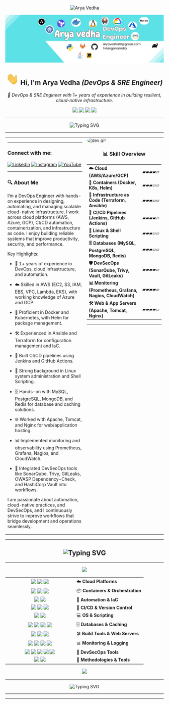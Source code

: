 <!-- 🎨 Dynamic Two‑Color Capsule Header -->
<p align="center">
  <img src="https://capsule-render.vercel.app/api?type=egg&color=gradient&height=80&section=header&text=Dev+Ops&fontSize=40" alt="Arya Vedha"/>
</p>

<div align="center">

<!-- aryavedha banner.png below -->  
<div align="center">
  <img src="https://github.com/aryavedha/aryavedha/blob/main/banner devops.png" alt="aryavedha Banner">
</div>
<!-- 👋 Intro with Animation -->
<h2 align="center">
  <img src="https://raw.githubusercontent.com/ABSphreak/ABSphreak/master/gifs/Hi.gif" width="40px" />
  Hi, I'm <strong>Arya Vedha</strong> 
  <em>(DevOps & SRE Engineer)</em>
  </h2>
  
<p align="center">
  <em>🚀 DevOps & SRE Engineer with 1+ years of experience in building resilient, cloud-native infrastructure.</em>
</p>

<!-- 🔗 Connect With Me -->
<p align="center">
  <a href="https://www.linkedin.com/in/aryavedha/">
    <img src="https://img.shields.io/badge/LinkedIn-AryaVedha-blue?style=for-the-badge&logo=linkedin&logoColor=white"/>
  </a>
  <a href="https://twitter.com/AryaVedha">
    <img src="https://img.shields.io/badge/Twitter-@AryaVedha-1DA1F2?style=for-the-badge&logo=twitter&logoColor=white"/>
  </a>
  <a href="mailto:aryavedha10@gmail.com">
    <img src="https://img.shields.io/badge/Email-arya.vedha🔴@gmail.com-D14836?style=for-the-badge&logo=gmail&logoColor=white"/>
  </a>
  <a href="https://yourportfolio.com">
    <img src="https://img.shields.io/badge/Portfolio-Discover-purple?style=for-the-badge&logo=firefox&logoColor=white"/>
  </a>
</p>


---
</p>
<img src="https://readme-typing-svg.demolab.com?font=Fira+Code&weight=500&size=22&duration=2500&pause=800&color=36BCF7&width=450&height=40&lines=DevOps+%7C+Cloud+%7C+IaC+%7C+CI%2FCD;Always+learning+new+techs+%F0%9F%9A%80;Let%27s+automate+everything!" alt="Typing SVG" />

---

</div>
<!-- 🧑‍💻 ABOUT + SKILLS -->
<div align="center">

<table width="100%">
<tr>
<td valign="top" width="50%">

  ---

<h3 align="left">Connect with me:</h3>
<p align="left">
  <a href="https://www.linkedin.com/in/aryavedha/" target="blank"><img align="center" src="https://raw.githubusercontent.com/rahuldkjain/github-profile-readme-generator/master/src/images/icons/Social/linked-in-alt.svg" alt="LinkedIn" height="30" width="40" /></a>
  <a href="https://www.instagram.com/arya_vedha/" target="blank"><img align="center" src="https://raw.githubusercontent.com/rahuldkjain/github-profile-readme-generator/master/src/images/icons/Social/instagram.svg" alt="Instagram" height="30" width="40" /></a>
  <a href="https://www.youtube.com/@aryavedha" target="blank"><img align="center" src="https://raw.githubusercontent.com/rahuldkjain/github-profile-readme-generator/master/src/images/icons/Social/youtube.svg" alt="YouTube" height="30" width="40" /></a>
</p>

---

<h3>🔍 About Me</h3>

I’m a DevOps Engineer with hands-on experience in designing, automating, and managing scalable cloud-native infrastructure. I work across cloud platforms (AWS, Azure, GCP), CI/CD automation, containerization, and infrastructure as code. I enjoy building reliable systems that improve productivity, security, and performance.

Key Highlights:

- 🔧 1+ years of experience in DevOps, cloud infrastructure, and automation.

- ☁️ Skilled in AWS (EC2, S3, IAM, EBS, VPC, Lambda, EKS), with working knowledge of Azure and GCP.

- 🐳 Proficient in Docker and Kubernetes, with Helm for package management.

- 🛠️ Experienced in Ansible and Terraform for configuration management and IaC.

- 🔁 Built CI/CD pipelines using Jenkins and GitHub Actions.

- 🐧 Strong background in Linux system administration and Shell Scripting.

- 🗄️ Hands-on with MySQL, PostgreSQL, MongoDB, and Redis for database and caching solutions.

- 🌐 Worked with Apache, Tomcat, and Nginx for web/application hosting.

- 📊 Implemented monitoring and observability using Prometheus, Grafana, Nagios, and CloudWatch.

- 🔐 Integrated DevSecOps tools like SonarQube, Trivy, GitLeaks, OWASP Dependency-Check, and HashiCorp Vault into workflows.

I am passionate about automation, cloud-native practices, and DevSecOps, and I continuously strive to improve workflows that bridge development and operations seamlessly.
  

</td>

<td valign="top" width="50%">


<!-- 👨 Animated Avatar GIF -->
<img src="https://media.giphy.com/media/qgQUggAC3Pfv687qPC/giphy.gif" width="500" height="1500" style="border-radius: 50%;" alt="dev gif"/>

<!-- 👨‍💻 Animated Intro -->

<h3 align="center">📊 Skill Overview</h3>

<table align="center">
  <tr>
    <td><strong>☁️ Cloud (AWS/Azure/GCP)</strong></td>
    <td>▰▰▰▰▱</td>
  </tr>
  <tr>
    <td><strong>🐳 Containers (Docker, K8s, Helm)</strong></td>
    <td>▰▰▰▱▱</td>
  </tr>
  <tr>
    <td><strong>🧱 Infrastructure as Code (Terraform, Ansible)</strong></td>
    <td>▰▰▰▱▱</td>
  </tr>
  <tr>
    <td><strong>🔁 CI/CD Pipelines (Jenkins, GitHub Actions)</strong></td>
    <td>▰▰▰▰▱</td>
  </tr>
  <tr>
    <td><strong>🐧 Linux & Shell Scripting</strong></td>
    <td>▰▰▰▱▱</td>
  </tr>
  <tr>
    <td><strong>🗄️ Databases (MySQL, PostgreSQL, MongoDB, Redis)</strong></td>
    <td>▰▰▰▱▱</td>
  </tr>
  <tr>
    <td><strong>🛡️ DevSecOps (SonarQube, Trivy, Vault, GitLeaks)</strong></td>
    <td>▰▰▰▰▱</td>
  </tr>
  <tr>
    <td><strong>📊 Monitoring (Prometheus, Grafana, Nagios, CloudWatch)</strong></td>
    <td>▰▰▰▰▱</td>
  </tr>
  <tr>
    <td><strong>🛠️ Web & App Servers (Apache, Tomcat, Nginx)</strong></td>
    <td>▰▰▰▰▱</td>
  </tr>
</table>

---


</td>
</tr>
</table>
</div>


---


<!-- 🌈 Animated Tech Stack Title -->
<h2 align="center">
  <img src="https://readme-typing-svg.demolab.com?font=Fira+Code&size=24&duration=3000&pause=1000&color=FF6AC1&center=true&vCenter=true&width=435&lines=%F0%9F%8C%88+My+Tech+Stack" alt="Typing SVG" />
</h2>

---

<!-- ✨ Divider -->
<p align="center">
  <img src="https://capsule-render.vercel.app/api?type=wave&color=gradient&height=60&section=header"/>
</p>

<!-- 💡 Two-Column Table -->
<table align="center" width="100%">
  <tr>
    <td align="center" width="50%">
      <img src="https://img.shields.io/badge/AWS-232F3E?logo=amazon-aws&logoColor=white&style=for-the-badge"/>
      <img src="https://img.shields.io/badge/Azure-0078D4?logo=microsoft-azure&logoColor=white&style=for-the-badge"/>
      <img src="https://img.shields.io/badge/GCP-4285F4?logo=google-cloud&logoColor=white&style=for-the-badge"/>
    </td>
    <td align="left">
      ☁️ <strong>Cloud Platforms</strong>
    </td>
  </tr>
  <tr>
    <td align="center">
      <img src="https://img.shields.io/badge/Docker-2496ED?logo=docker&logoColor=white&style=for-the-badge"/>
      <img src="https://img.shields.io/badge/Kubernetes-326CE5?logo=kubernetes&logoColor=white&style=for-the-badge"/>
      <img src="https://img.shields.io/badge/Helm-0F1689?logo=helm&logoColor=white&style=for-the-badge"/>
    </td>
    <td align="left">
      📦 <strong>Containers & Orchestration</strong>
    </td>
  </tr>
  <tr>
    <td align="center">
      <img src="https://img.shields.io/badge/Ansible-EE0000?logo=ansible&logoColor=white&style=for-the-badge"/>
      <img src="https://img.shields.io/badge/Terraform-623CE4?logo=terraform&logoColor=white&style=for-the-badge"/>
    </td>
    <td align="left">
      🔧 <strong>Automation & IaC</strong>
    </td>
  </tr>
  <tr>
    <td align="center">
      <img src="https://img.shields.io/badge/Jenkins-D24939?logo=jenkins&logoColor=white&style=for-the-badge"/>
      <img src="https://img.shields.io/badge/GitHub-181717?logo=github&logoColor=white&style=for-the-badge"/>
      <img src="https://img.shields.io/badge/Bitbucket-0052CC?logo=bitbucket&logoColor=white&style=for-the-badge"/>
    </td>
    <td align="left">
      🔁 <strong>CI/CD & Version Control</strong>
    </td>
  </tr>
  <tr>
    <td align="center">
      <img src="https://img.shields.io/badge/Linux-FCC624?logo=linux&logoColor=black&style=for-the-badge"/>
      <img src="https://img.shields.io/badge/Shell-4EAA25?logo=gnu-bash&logoColor=white&style=for-the-badge"/>
    </td>
    <td align="left">
      💻 <strong>OS & Scripting</strong>
    </td>
  </tr>
  <tr>
    <td align="center">
      <img src="https://img.shields.io/badge/MySQL-4479A1?logo=mysql&logoColor=white&style=for-the-badge"/>
      <img src="https://img.shields.io/badge/PostgreSQL-336791?logo=postgresql&logoColor=white&style=for-the-badge"/>
      <img src="https://img.shields.io/badge/MongoDB-47A248?logo=mongodb&logoColor=white&style=for-the-badge"/>
      <img src="https://img.shields.io/badge/Redis-DC382D?logo=redis&logoColor=white&style=for-the-badge"/>
    </td>
    <td align="left">
      🗄️ <strong>Databases & Caching</strong>
    </td>
  </tr>
  <tr>
    <td align="center">
      <img src="https://img.shields.io/badge/Maven-C71A36?logo=apache-maven&logoColor=white&style=for-the-badge"/>
      <img src="https://img.shields.io/badge/Tomcat-F8DC75?logo=apache-tomcat&logoColor=black&style=for-the-badge"/>
      <img src="https://img.shields.io/badge/Nginx-009639?logo=nginx&logoColor=white&style=for-the-badge"/>
    </td>
    <td align="left">
      🛠️ <strong>Build Tools & Web Servers</strong>
    </td>
  </tr>
  <tr>
    <td align="center">
      <img src="https://img.shields.io/badge/Prometheus-E6522C?logo=prometheus&logoColor=white&style=for-the-badge"/>
      <img src="https://img.shields.io/badge/Grafana-F46800?logo=grafana&logoColor=white&style=for-the-badge"/>
      <img src="https://img.shields.io/badge/Nagios-CC0000?logo=nagios&logoColor=white&style=for-the-badge"/>
      <img src="https://img.shields.io/badge/CloudWatch-FF9900?logo=amazon-aws&logoColor=white&style=for-the-badge"/>
    </td>
    <td align="left">
      📊 <strong>Monitoring & Logging</strong>
    </td>
  </tr>
  <tr>
    <td align="center">
      <img src="https://img.shields.io/badge/SonarQube-4E9BCD?logo=sonarqube&logoColor=white&style=for-the-badge"/>
      <img src="https://img.shields.io/badge/Trivy-1904DA?logo=aqua&logoColor=white&style=for-the-badge"/>
      <img src="https://img.shields.io/badge/Vault-000000?logo=vault&logoColor=white&style=for-the-badge"/>
      <img src="https://img.shields.io/badge/GitLeaks-F44D27?logo=git&logoColor=white&style=for-the-badge"/>
      <img src="https://img.shields.io/badge/OWASP-000000?logo=owasp&logoColor=white&style=for-the-badge"/>
    </td>
    <td align="left">
      🔐 <strong>DevSecOps Tools</strong>
    </td>
  </tr>
  <tr>
    <td align="center">
      <img src="https://img.shields.io/badge/Agile-2496ED?logo=agile&logoColor=white&style=for-the-badge"/>
      <img src="https://img.shields.io/badge/Jira-0052CC?logo=jira&logoColor=white&style=for-the-badge"/>
    </td>
    <td align="left">
      📌 <strong>Methodologies & Tools</strong>
    </td>
  </tr>
</table>

<!-- ✨ Bottom Wave Divider -->
<p align="center">
  <img src="https://capsule-render.vercel.app/api?type=wave&color=gradient&height=60&section=footer"/>
</p>

---

<p align="center">
  <img src="https://readme-typing-svg.demolab.com/?lines=DevOps%20Engineer%20%F0%9F%9A%80;Cloud%20Native%20%7C%20IaC%20%7C%20CI%2FCD%20Expert;Linux%20%7C%20Docker%20%7C%20Kubernetes%20%7C%20Terraform&font=Fira%20Code&center=true&width=600&height=45&color=00C9A7&vCenter=true&size=22&pause=1000&repeat=true" alt="Typing SVG" />

---  

---
